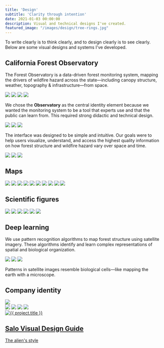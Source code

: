 ```yaml
---
title: 'Design'
subtitle: 'Clarity through intention'
date: 2021-01-03 00:00:00
description: Visual and technical designs I've created.
featured_image: "/images/design/tree-rings.jpg"
---
```


To write clearly is to think clearly, and to design clearly is to see clearly. Below are some visual designs and systems I've developed.

## California Forest Observatory

The Forest Observatory is a data-driven forest monitoring system, mapping the drivers of wildfire hazard across the state—including canopy structure, weather, topography & infrastructure—from space.

<div class="gallery" data-columns="1">
    <img src="/images/design/cfo-intro-design.jpg">
    <img src="/images/design/cfo-information-design.jpg">
    <img src="/images/design/cfo-map-design.jpg">
    <img src="/images/design/cfo-basemap-design.jpg">
</div>

We chose the <b>Observatory</b> as the central identity element because we wanted the monitoring system to be a tool that experts use and that the public can learn from. This required strong didactic and technical design.

<div class="gallery" data-columns="3">
    <img src="/images/design/cfo-ui-layers.jpg">
    <img src="/images/design/cfo-ui-trends.jpg">
    <img src="/images/design/cfo-ui-explore.jpg">
</div>

The interface was designed to be simple and intuitive. Our goals were to help users visualize, understand, and access the highest quality information on how forest structure and wildfire hazard vary over space and time.

<div class="gallery" data-columns="3">
    <img src="/images/design/cfo-timber.gif">
    <img src="/images/design/klamath.jpg">
    <img src="/images/design/cfo-eucalyptus.gif">
</div>

## Maps

<div class="gallery" data-columns="2">
    <img src="/images/design/africa-temperature.png">
    <img src="/images/design/africa-cloud-lai.png">
    <img src="/images/design/banner-earth.gif">
    <img src="/images/design/south-america-covariates.jpg">
    <img src="/images/design/bivaraite-suitability-map.png">
    <img src="/images/design/costa-rica.jpg">
    <img src="/images/design/biogeochemistry-3d.png">
    <img src="/images/software/dichot.jpg">
    <img src="/images/design/amazon.jpg">
    <img src="/images/design/ele-cover.png">
</div>

## Scientific figures

<div class="gallery" data-columns="2">
    <img src="/images/design/ecoregion-structure.png">
    <img src="/images/design/satellite-scales.jpg">
    <img src="/images/design/satellite-timeline.jpg">
    <img src="/images/design/intro-modeled-spectra.jpg">
    <img src="/images/design/aedes-density-plots.jpg">
    <img src="/images/design/ccb-id-fig.jpg">
</div>

## Deep learning

We use pattern recognition algorithms to map forest structure using satellite imagery. These algorithms identify and learn complex representations of spatial and biological organization.

<div class="gallery" data-columns="3">
    <img src="/images/design/nets-medium.gif">
    <img src="/images/design/nets-slow.gif">
    <img src="/images/design/nets-fast.gif">
</div>

Patterns in satellite images resemble biological cells—like mapping the earth with a microscope.

## Company identity

<img src="/images/design/salo-logo.png">

<div class="gallery" data-columns="4">
    <img src="/images/design/salo-mortality.png">
    <img src="/images/design/salo-satellite.png">
    <img src="/images/design/salo-restoration.png">
    <img src="/images/design/salo-owls.png">
</div>

<section class="portfolio">
    <div class="content-wrap portfolio-wrap">
        <div class="portfolio-item">
            <a class="portfolio-item__link js-no-ajax" href="https://salo.ai/assets/pdf/Salo-Visual-Design.pdf" target="_blank">
                <div class="portfolio-item__image">
                    <img src="/images/design/salo-visual-design.jpg" alt="{{ project.title }}">
                </div>
                <div class="portfolio-item__content">
                    <div class="portfolio-item__info">
                        <h2 class="portfolio-item__title">Salo Visual Design Guide</h2>
                        <p class="portfolio-item__subtitle">The alien's style</p>
                    </div>
                </div>
            </a>
        </div>
    </div>
</section>
